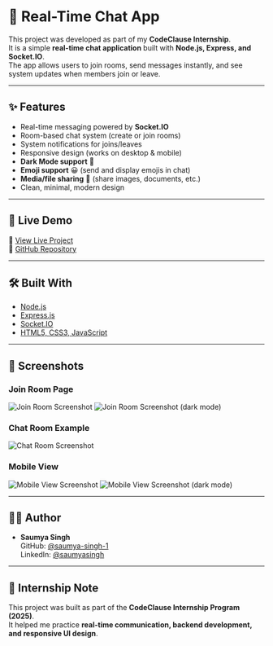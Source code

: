 # 💬 Real-Time Chat App

This project was developed as part of my **CodeClause Internship**.  
It is a simple **real-time chat application** built with **Node.js, Express, and Socket.IO**.  
The app allows users to join rooms, send messages instantly, and see system updates when members join or leave.

---

## ✨ Features

- Real-time messaging powered by **Socket.IO**
- Room-based chat system (create or join rooms)
- System notifications for joins/leaves
- Responsive design (works on desktop & mobile)
- **Dark Mode support** 🌙
- **Emoji support** 😀 (send and display emojis in chat)
- **Media/file sharing** 📎 (share images, documents, etc.)
- Clean, minimal, modern design 

---

## 🚀 Live Demo

🔗 [View Live Project](https://codeclauseinternship-chatapp.onrender.com)  
🔗 [GitHub Repository](https://github.com/saumya-singh-1/CodeClauseInternship_ChatApp)

---

## 🛠️ Built With

- [Node.js](https://nodejs.org)  
- [Express.js](https://expressjs.com)  
- [Socket.IO](https://socket.io)  
- [HTML5, CSS3, JavaScript](https://developer.mozilla.org/en-US/docs/Web)

---

## 📸 Screenshots

### Join Room Page  
![Join Room Screenshot](./screenshots/chatapp-ss1.jpg)
![Join Room Screenshot (dark mode)](./screenshots/chatapp-ss2.jpg)

### Chat Room Example  
![Chat Room Screenshot](./screenshots/chatapp-ss3.jpg)

### Mobile View  
![Mobile View Screenshot](./screenshots/chatapp-ss4.jpg)
![Mobile View Screenshot (dark mode)](./screenshots/chatapp-ss5.jpg)

---
## 👨‍💻 Author

- **Saumya Singh**  
  GitHub: [@saumya-singh-1](https://github.com/saumya-singh-1)  
  LinkedIn: [@saumyasingh](www.linkedin.com/in/saumya-singh-946b63321/)  

---

## 🎯 Internship Note

This project was built as part of the **CodeClause Internship Program (2025)**.  
It helped me practice **real-time communication, backend development, and responsive UI design**.  
